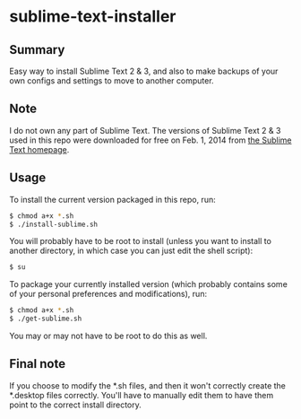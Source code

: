 sublime-text-installer
======================

Summary
-------

Easy way to install Sublime Text 2 &amp; 3, and also to make backups of your own configs and settings to move to another computer.

Note
----

I do not own any part of Sublime Text.  The versions of Sublime Text 2 &amp; 3 used in this repo were downloaded for free on Feb. 1, 2014 from <a href="http://www.sublimetext.com/">the Sublime Text homepage</a>.


Usage
-----

To install the current version packaged in this repo, run:

``` sh
$ chmod a+x *.sh
$ ./install-sublime.sh
```

You will probably have to be root to install (unless you want to install to another directory, in which case you can just edit the shell script):

``` sh
$ su
```

To package your currently installed version (which probably contains some of your personal preferences and modifications), run:

``` sh
$ chmod a+x *.sh
$ ./get-sublime.sh
```

You may or may not have to be root to do this as well.

Final note
----------
If you choose to modify the *.sh files, and then it won't correctly create the *.desktop files correctly.  You'll have to manually edit them to have them point to the correct install directory.
